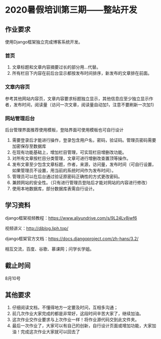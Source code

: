 # 2020暑假培训第三期——整站开发

## 作业要求

使用Django框架独立完成博客系统开发。

### 首页

1. 文章标题和文章内容摘要过长的部分用...代替。
2. 所有栏目下内容在前后台显示都按发布时间排序，新发布的文章排在前面。

### 文章内容页

参考其他网站内容页，文章内容要求标题独立显示，其他信息应至少独立显示作者，发布时间，阅读量（访问一次文章，阅读量自动加1，注意不要刷新一次加1）

### 网站管理后台

后台管理界面推荐使用模板，登陆界面可使用模板也可自行设计

1. 需要登录后才能进行操作，登录包含用户名，密码，验证码。管理员密码需要加密保存至数据库
2. 在现有功能基础上，增加栏目管理，可实现栏目增删改功能。
3. 对所有文章按栏目分类管理，文章可进行增删改查置顶等操作。
4. 发布文章至少包含文章标题，作者，来源，访问量，发布时间（可自行设置，如果管理员不设置，用当前的系统时间作为发布时间）。
5. 管理员可以在后台通过验证原密码正确性的方式更改密码。
6. 兼顾网站的安全性。（只有进行管理员登陆后才能对网站的内容进行修改）
7. 使用本地数据库，部分数据库表需自行设计。

## 学习资料

django框架视频教程：https://www.aliyundrive.com/s/9L24Lv8jwf6

视频讲义：http://djblog.liph.top/

django框架官方文档：https://docs.djangoproject.com/zh-hans/3.2/

相互交流，百度、谷歌、慕课网；问学长学姐。

## 截止时间

8月10号

## 其他要求

1. 仔细阅读文档，不懂得地方一定要及时问，互相多沟通；
3. 前几次作业大家完成的都是非常好，这段时间辛苦大家了，继续加油。
4. 这次作业交作业要求与上次作业一样！将作业源代码交到此文件夹。
5. 最后一次作业了，大家可以有自己的创新，自行设计页面或增加功能，大家加油！完成这次作业大家就可以回去了
